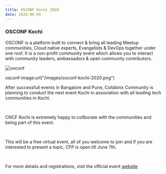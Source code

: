 ```yaml
---
title: OSCONF Kochi 2020
date: 2020-06-05
---
```


### OSCONF Kochi

OSCONF is a platform built to connect & bring all leading Meetup communities, Cloud native experts, Evangelists & DevOps together under one roof. It is a non-profit community event which allows you to interact with community leaders, ambassadors & open community contributors.

![osconf](/images/osconf-kochi-2020.png)

osconf-image:url("/images/osconf-kochi-2020.png")


After successfull events in Bangalore and Pune, Collabnix Community is planning to conduct the next event Kochi in association with all leading tech communities in Kochi.

<br>

CNCF Kochi is extremely happy to collborate with the communities and being part of this event.

<br>

This will be a free virtual event, all of you welcome to join and if you are interested to present a topic, CFP is open till June 7th.


<br>

For more details and registrations, visit the official event [website](https://osconf-kochi.collabnix.com) 


